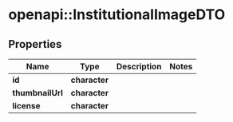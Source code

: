 # openapi::InstitutionalImageDTO

## Properties
Name | Type | Description | Notes
------------ | ------------- | ------------- | -------------
**id** | **character** |  | 
**thumbnailUrl** | **character** |  | 
**license** | **character** |  | 


